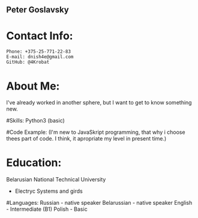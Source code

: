 ## Peter Goslavsky
# Contact Info:
	Phone: +375-25-771-22-83
	E-mail: dnish4e@gmail.com
	GitHub: @4Krobat

# About Me:
I've already worked in another sphere, but I want to get to know something new.

#Skills:
Python3 (basic)

#Code Example:
(I'm new to JavaSkript programming, that why i choose thees part of code.
I think, it apropriate my level in present time.)

<script type="application/javascript">
  alert('Hello, World!');
</script>

# Education:

Belarusian National Technical University
  - Electryc Systems and girds

#Languages:
Russian - native speaker
Belarussian - native speaker
English - Intermediate (B1)
Polish - Basic
